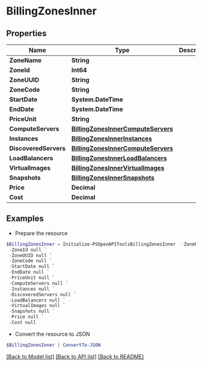 # BillingZonesInner
## Properties

Name | Type | Description | Notes
------------ | ------------- | ------------- | -------------
**ZoneName** | **String** |  | [optional] 
**ZoneId** | **Int64** |  | [optional] 
**ZoneUUID** | **String** |  | [optional] 
**ZoneCode** | **String** |  | [optional] 
**StartDate** | **System.DateTime** |  | [optional] 
**EndDate** | **System.DateTime** |  | [optional] 
**PriceUnit** | **String** |  | [optional] 
**ComputeServers** | [**BillingZonesInnerComputeServers**](BillingZonesInnerComputeServers.md) |  | [optional] 
**Instances** | [**BillingZonesInnerInstances**](BillingZonesInnerInstances.md) |  | [optional] 
**DiscoveredServers** | [**BillingZonesInnerComputeServers**](BillingZonesInnerComputeServers.md) |  | [optional] 
**LoadBalancers** | [**BillingZonesInnerLoadBalancers**](BillingZonesInnerLoadBalancers.md) |  | [optional] 
**VirtualImages** | [**BillingZonesInnerVirtualImages**](BillingZonesInnerVirtualImages.md) |  | [optional] 
**Snapshots** | [**BillingZonesInnerSnapshots**](BillingZonesInnerSnapshots.md) |  | [optional] 
**Price** | **Decimal** |  | [optional] 
**Cost** | **Decimal** |  | [optional] 

## Examples

- Prepare the resource
```powershell
$BillingZonesInner = Initialize-PSOpenAPIToolsBillingZonesInner  -ZoneName null `
 -ZoneId null `
 -ZoneUUID null `
 -ZoneCode null `
 -StartDate null `
 -EndDate null `
 -PriceUnit null `
 -ComputeServers null `
 -Instances null `
 -DiscoveredServers null `
 -LoadBalancers null `
 -VirtualImages null `
 -Snapshots null `
 -Price null `
 -Cost null
```

- Convert the resource to JSON
```powershell
$BillingZonesInner | ConvertTo-JSON
```

[[Back to Model list]](../README.md#documentation-for-models) [[Back to API list]](../README.md#documentation-for-api-endpoints) [[Back to README]](../README.md)

